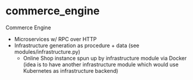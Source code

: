 # commerce_engine
Commerce Engine

- Microservices w/ RPC over HTTP
- Infrastructure generation as procedure + data (see modules/infrastructure.py)
  - Online Shop instance spun up by infrastructure module via Docker (idea is to have another infrastructure module which would use Kubernetes as infrastructure backend)
